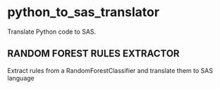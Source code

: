 # python_to_sas_translator
Translate Python code to SAS. 

## RANDOM FOREST RULES EXTRACTOR
Extract rules from a RandomForestClassifier and translate them to SAS language

